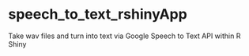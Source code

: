 # speech_to_text_rshinyApp
Take wav files and turn into text via Google Speech to Text API within R Shiny
